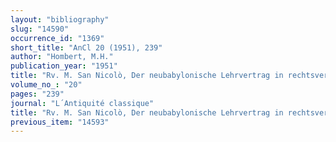 ```yaml
---
layout: "bibliography"
slug: "14590"
occurrence_id: "1369"
short_title: "AnCl 20 (1951), 239"
author: "Hombert, M.H."
publication_year: "1951"
title: "Rv. M. San Nicolò, Der neubabylonische Lehrvertrag in rechtsvergleichender Betrachtung (1950)"
volume_no_: "20"
pages: "239"
journal: "L´Antiquité classique"
title: "Rv. M. San Nicolò, Der neubabylonische Lehrvertrag in rechtsvergleichender Betrachtung (1950)"
previous_item: "14593"
---
```

